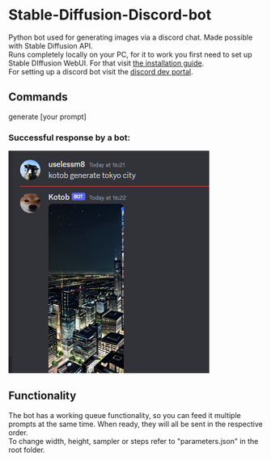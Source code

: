 # Stable-Diffusion-Discord-bot
Python bot used for generating images via a discord chat. Made possible with Stable Diffusion API. <br/>Runs completely locally on your PC, for it to work you first need to set up Stable DIffusion WebUI. For that visit [the installation guide](https://github.com/AUTOMATIC1111/stable-diffusion-webui/wiki/Install-and-Run-on-NVidia-GPUs). <br/>For setting up a discord bot visit the [discord dev portal](https://discord.com/developers/applications).
## Commands
generate [your prompt] <br/>

### Successful response by a bot:
<img src = "./example.png" alt = "example">

## Functionality
The bot has a working queue functionality, so you can feed it multiple prompts at the same time. When ready, they will all be sent in the respective order. <br/>
To change width, height, sampler or steps refer to "parameters.json" in the root folder.
